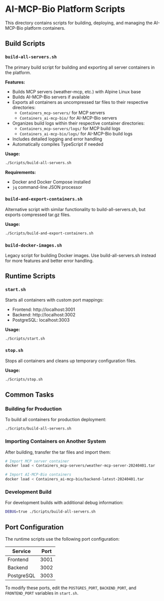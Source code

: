 # AI-MCP-Bio Platform Scripts

This directory contains scripts for building, deploying, and managing the AI-MCP-Bio platform containers.

## Build Scripts

### `build-all-servers.sh`

The primary build script for building and exporting all server containers in the platform.

**Features:**
- Builds MCP servers (weather-mcp, etc.) with Alpine Linux base
- Builds AI-MCP-Bio servers if available
- Exports all containers as uncompressed tar files to their respective directories:
  - `Containers_mcp-servers/` for MCP servers
  - `Containers_ai-mcp-bio/` for AI-MCP-Bio servers
- Organizes build logs within their respective container directories:
  - `Containers_mcp-servers/logs/` for MCP build logs
  - `Containers_ai-mcp-bio/logs/` for AI-MCP-Bio build logs
- Includes detailed logging and error handling
- Automatically compiles TypeScript if needed

**Usage:**
```bash
./Scripts/build-all-servers.sh
```

**Requirements:**
- Docker and Docker Compose installed
- `jq` command-line JSON processor

### `build-and-export-containers.sh`

Alternative script with similar functionality to build-all-servers.sh, but exports compressed tar.gz files.

**Usage:**
```bash
./Scripts/build-and-export-containers.sh
```

### `build-docker-images.sh`

Legacy script for building Docker images. Use build-all-servers.sh instead for more features and better error handling.

## Runtime Scripts

### `start.sh`

Starts all containers with custom port mappings:
- Frontend: http://localhost:3001
- Backend: http://localhost:3002
- PostgreSQL: localhost:3003

**Usage:**
```bash
./Scripts/start.sh
```

### `stop.sh`

Stops all containers and cleans up temporary configuration files.

**Usage:**
```bash
./Scripts/stop.sh
```

## Common Tasks

### Building for Production

To build all containers for production deployment:

```bash
./Scripts/build-all-servers.sh
```

### Importing Containers on Another System

After building, transfer the tar files and import them:

```bash
# Import MCP server container
docker load < Containers_mcp-servers/weather-mcp-server-20240401.tar

# Import AI-MCP-Bio containers
docker load < Containers_ai-mcp-bio/backend-latest-20240401.tar
```

### Development Build

For development builds with additional debug information:

```bash
DEBUG=true ./Scripts/build-all-servers.sh
```

## Port Configuration

The runtime scripts use the following port configuration:

| Service    | Port |
|------------|------|
| Frontend   | 3001 |
| Backend    | 3002 |
| PostgreSQL | 3003 |

To modify these ports, edit the `POSTGRES_PORT`, `BACKEND_PORT`, and `FRONTEND_PORT` variables in `start.sh`. 